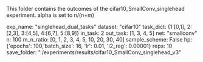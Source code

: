 This folder contains the outcomes of the cifar10_SmallConv_singlehead experiment. alpha is set to n/(n+m)

exp_name: "singlehead_dual_tasks"
dataset: "cifar10"
task_dict: {1:[0,1], 2:[2,3], 3:[4,5], 4:[6,7], 5:[8,9]}
in_task: 2
out_task: [1, 3, 4, 5]
net: "smallconv"
n: 100
m_n_ratio: [0, 1, 2, 3, 4, 5, 10, 20, 30, 40]
sample_scheme: False
hp: {'epochs': 100,'batch_size': 16, 'lr': 0.01, 'l2_reg': 0.00001}
reps: 10
save_folder: "./experiments/results/cifar10_SmallConv_singlehead_v3"
